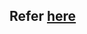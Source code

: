## Refer [here](https://github.com/verma-kunal/DevOps-90/blob/main/Journey/OSI-Model/Application-layer.md)